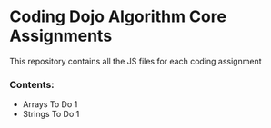 # Coding Dojo Algorithm Core Assignments
This repository contains all the JS files for each coding assignment
### Contents:
* Arrays To Do 1
* Strings To Do 1